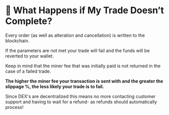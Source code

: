 # 🛑 What Happens if My Trade Doesn’t Complete?

Every order (as well as alteration and cancellation) is written to the blockchain.&#x20;

If the parameters are not met your trade will fail and the funds will be reverted to your wallet.&#x20;

Keep in mind that the miner fee that was initially paid is not returned in the case of a failed trade.&#x20;

**The higher the miner fee your transaction is sent with and the greater the slippage %, the less likely your trade is to fail.**

Since DEX's are decentralized this means no more contacting customer support and having to wait for a refund- as refunds should automatically process!
